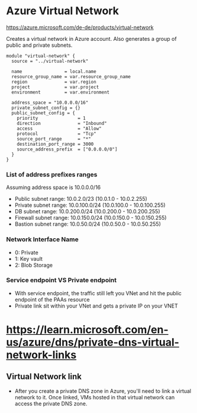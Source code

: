 # Azure Virtual Network

https://azure.microsoft.com/de-de/products/virtual-network

Creates a virtual network in Azure account. Also generates a group of public and private subnets.

```
module "virtual-network" {
  source = "../virtual-network"

  name                = local.name
  resource_group_name = var.resource_group_name
  region              = var.region
  project             = var.project
  environment         = var.environment

  address_space = "10.0.0.0/16"
  private_subnet_config = {}
  public_subnet_config = {
    priority               = 1
    direction              = "Inbound"
    access                 = "Allow"
    protocol               = "Tcp"
    source_port_range      = "*"
    destination_port_range = 3000
    source_address_prefix  = ["0.0.0.0/0"]
  }
}
```

### List of address prefixes ranges
Assuming address space is 10.0.0.0/16
- Public subnet range: 10.0.2.0/23 (10.0.1.0 - 10.0.2.255)
- Private subnet range: 10.0.100.0/24 (10.0.100.0 - 10.0.100.255)
- DB subnet range: 10.0.200.0/24 (10.0.200.0 - 10.0.200.255)
- Firewall subnet range: 10.0.150.0/24 (10.0.150.0 - 10.0.150.255)
- Bastion subnet range: 10.0.50.0/24 (10.0.50.0 - 10.0.50.255)

### Network Interface Name
- 0: Private
- 1: Key vault
- 2: Blob Storage

### Service endpoint VS Private endpoint
- With service endpoint, the traffic still left you VNet and hit the public endpoint of the PAAs resource
- Private link sit within your VNet and gets a private IP on your VNET

# https://learn.microsoft.com/en-us/azure/dns/private-dns-virtual-network-links
## Virtual Network link

- After you create a private DNS zone in Azure, you'll need to link a virtual network to it. Once linked, VMs hosted in that virtual network can access the private DNS zone.
